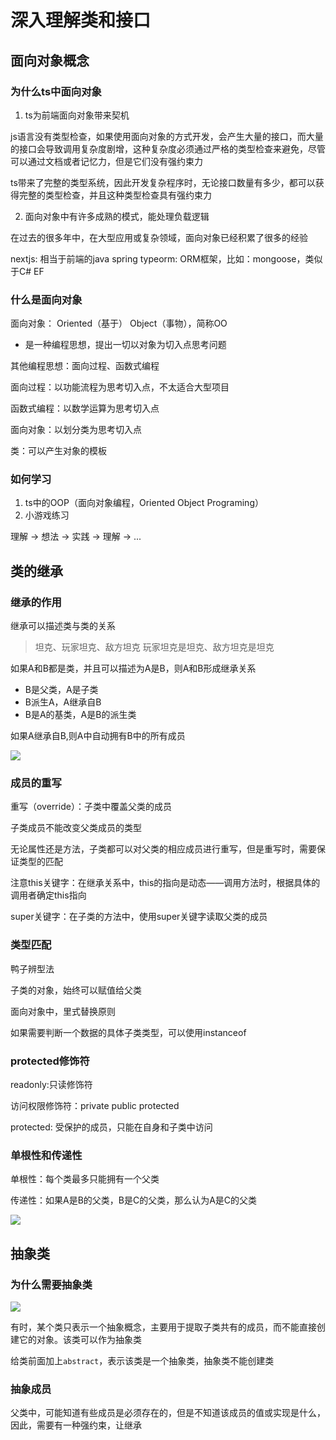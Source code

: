 <!--
 * @Descripttion: 
 * @version: 
 * @Author: WangQing
 * @email: 2749374330@qq.com
 * @Date: 2020-01-26 13:07:33
 * @LastEditors  : WangQing
 * @LastEditTime : 2020-01-26 19:55:54
 -->
# 深入理解类和接口

## 面向对象概念

### 为什么ts中面向对象

1. ts为前端面向对象带来契机

js语言没有类型检查，如果使用面向对象的方式开发，会产生大量的接口，而大量的接口会导致调用复杂度剧增，这种复杂度必须通过严格的类型检查来避免，尽管可以通过文档或者记忆力，但是它们没有强约束力

ts带来了完整的类型系统，因此开发复杂程序时，无论接口数量有多少，都可以获得完整的类型检查，并且这种类型检查具有强约束力

2. 面向对象中有许多成熟的模式，能处理负载逻辑

在过去的很多年中，在大型应用或复杂领域，面向对象已经积累了很多的经验

nextjs: 相当于前端的java spring
typeorm: ORM框架，比如：mongoose，类似于C# EF

### 什么是面向对象

面向对象： Oriented（基于） Object（事物），简称OO

- 是一种编程思想，提出一切以对象为切入点思考问题

其他编程思想：面向过程、函数式编程

面向过程：以功能流程为思考切入点，不太适合大型项目

函数式编程：以数学运算为思考切入点

面向对象：以划分类为思考切入点

类：可以产生对象的模板

### 如何学习

1. ts中的OOP（面向对象编程，Oriented Object Programing）
2. 小游戏练习

理解 -> 想法 -> 实践 -> 理解 -> ...

## 类的继承

### 继承的作用

继承可以描述类与类的关系

> 坦克、玩家坦克、敌方坦克
> 玩家坦克是坦克、敌方坦克是坦克

如果A和B都是类，并且可以描述为A是B，则A和B形成继承关系

- B是父类，A是子类
- B派生A，A继承自B
- B是A的基类，A是B的派生类

如果A继承自B,则A中自动拥有B中的所有成员

<img src="http://yuml.me/diagram/nofunky/class/[Tank]^-[PlayerTank], [Tank]^-[EnemyTank]" >

### 成员的重写

重写（override）：子类中覆盖父类的成员

子类成员不能改变父类成员的类型

无论属性还是方法，子类都可以对父类的相应成员进行重写，但是重写时，需要保证类型的匹配

注意this关键字：在继承关系中，this的指向是动态——调用方法时，根据具体的调用者确定this指向

super关键字：在子类的方法中，使用super关键字读取父类的成员

### 类型匹配

鸭子辨型法

子类的对象，始终可以赋值给父类

面向对象中，里式替换原则

如果需要判断一个数据的具体子类类型，可以使用instanceof

### protected修饰符

readonly:只读修饰符

访问权限修饰符：private public protected

protected: 受保护的成员，只能在自身和子类中访问

### 单根性和传递性

单根性：每个类最多只能拥有一个父类

传递性：如果A是B的父类，B是C的父类，那么认为A是C的父类

<img src="http://yuml.me/diagram/nofunky/class/[Tank]^-[PlayerTank], [Tank]^-[EnemyTank], [EnemyTank]^-[BossTank]" >

## 抽象类

### 为什么需要抽象类

<img src="http://yuml.me/diagram/nofunky/class/[棋子]^-[soldier], [棋子]^-[pao], [棋子]^-[horse]" >

有时，某个类只表示一个抽象概念，主要用于提取子类共有的成员，而不能直接创建它的对象。该类可以作为抽象类

给类前面加上```abstract```，表示该类是一个抽象类，抽象类不能创建类

### 抽象成员

父类中，可能知道有些成员是必须存在的，但是不知道该成员的值或实现是什么，因此，需要有一种强约束，让继承